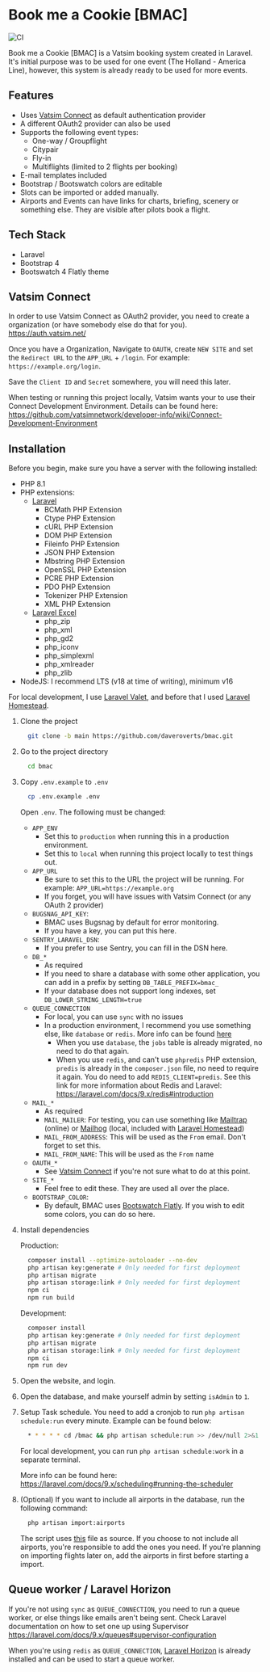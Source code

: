 
# Book me a Cookie [BMAC]

![CI](https://github.com/daveroverts/bmac/workflows/CI/badge.svg)


Book me a Cookie [BMAC] is a Vatsim booking system created in Laravel.
It's initial purpose was to be used for one event (The Holland - America Line),
however, this system is already ready to be used for more events.

## Features

- Uses [Vatsim Connect](https://vatsimnetwork.github.io/documentation/connect) as
  default authentication provider
- A different OAuth2 provider can also be used
- Supports the following event types:
  - One-way / Groupflight
  - Citypair
  - Fly-in
  - Multiflights (limited to 2 flights per booking)
- E-mail templates included
- Bootstrap / Bootswatch colors are editable
- Slots can be imported or added manually.
- Airports and Events can have links for charts, briefing, scenery or something else.
  They are visible after pilots book a flight.

## Tech Stack

- Laravel
- Bootstrap 4
- Bootswatch 4 Flatly theme

## Vatsim Connect

In order to use Vatsim Connect as OAuth2 provider, you need to create a
organization (or have somebody else do that for you). <https://auth.vatsim.net/>

Once you have a Organization, Navigate to `OAUTH`,
create `NEW SITE` and set the `Redirect URL` to the `APP_URL` + `/login`.
For example: `https://example.org/login`.

Save the `Client ID` and `Secret` somewhere, you will need this later.

When testing or running this project locally, Vatsim wants your to use their
Connect Development Environment. Details can be found here: <https://github.com/vatsimnetwork/developer-info/wiki/Connect-Development-Environment>

## Installation

Before you begin, make sure you have a server with the following installed:

- PHP 8.1
- PHP extensions:
  - [Laravel](https://laravel.com/docs/deployment)
    - BCMath PHP Extension
    - Ctype PHP Extension
    - cURL PHP Extension
    - DOM PHP Extension
    - Fileinfo PHP Extension
    - JSON PHP Extension
    - Mbstring PHP Extension
    - OpenSSL PHP Extension
    - PCRE PHP Extension
    - PDO PHP Extension
    - Tokenizer PHP Extension
    - XML PHP Extension
  - [Laravel Excel](https://docs.laravel-excel.com/3.1/getting-started/installation.html)
    - php_zip
    - php_xml
    - php_gd2
    - php_iconv
    - php_simplexml
    - php_xmlreader
    - php_zlib
- NodeJS: I recommend LTS (v18 at time of writing), minimum v16

For local development,
I use [Laravel Valet](https://laravel.com/docs/9.x/valet),
and before that I used [Laravel Homestead](https://laravel.com/docs/9.x/homestead).

1. Clone the project

   ```bash
     git clone -b main https://github.com/daveroverts/bmac.git
   ```

2. Go to the project directory

   ```bash
     cd bmac
   ```

3. Copy `.env.example` to `.env`

   ```bash
     cp .env.example .env
   ```

   Open `.env`. The following must be changed:

   - `APP_ENV`
     - Set this to `production` when running this in a production environment.
     - Set this to `local` when running this project locally to test things out.
   - `APP_URL`
     - Be sure to set this to the URL the project will be running. For example: ``APP_URL=https://example.org``
     - If you forget, you will have issues with Vatsim Connect (or any OAuth 2 provider)
   - `BUGSNAG_API_KEY`:
     - BMAC uses Bugsnag by default for error monitoring.
     - If you have a key, you can put this here.
   - `SENTRY_LARAVEL_DSN`:
     - If you prefer to use Sentry, you can fill in the DSN here.
   - `DB_*`
     - As required
     - If you need to share a database with some other application,
     you can add in a prefix by setting `DB_TABLE_PREFIX=bmac_`
     - If your database does not support long indexes, set `DB_LOWER_STRING_LENGTH=true`
   - `QUEUE_CONNECTION`
     - For local, you can use `sync` with no issues
     - In a production environment, I recommend you use something else,
     like `database` or `redis`. More info can be found [here](https://laravel.com/docs/9.x/queues)
       - When you use `database`, the `jobs` table is already migrated,
       no need to do that again.
       - When you use `redis`, and can't use `phpredis` PHP extension,
       `predis` is already in the `composer.json` file,
       no need to require it again. You do need to add `REDIS_CLIENT=predis`.
       See this link for more information about Redis and Laravel: <https://laravel.com/docs/9.x/redis#introduction>
   - `MAIL_*`
     - As required
     - `MAIL_MAILER`: For testing, you can use something like
     [Mailtrap](https://mailtrap.io/) (online) or
     [Mailhog](https://github.com/mailhog/MailHog)
     (local, included with [Laravel Homestead](https://laravel.com/docs/9.x/homestead))
     - `MAIL_FROM_ADDRESS`: This will be used as the `From` email.
     Don't forget to set this.
     - `MAIL_FROM_NAME`: This will be used as the `From` name
   - `OAUTH_*`
     - See [Vatsim Connect](#vatsim-connect) if you're not sure what to do
     at this point.
   - `SITE_*`
     - Feel free to edit these. They are used all over the place.
   - `BOOTSTRAP_COLOR`:
     - By default, BMAC uses [Bootswatch Flatly](https://bootswatch.com/flatly/).
     If you wish to edit some colors, you can do so here.

4. Install dependencies

   Production:

   ```bash
     composer install --optimize-autoloader --no-dev
     php artisan key:generate # Only needed for first deployment
     php artisan migrate
     php artisan storage:link # Only needed for first deployment
     npm ci
     npm run build
   ```

   Development:

   ```bash
     composer install
     php artisan key:generate # Only needed for first deployment
     php artisan migrate
     php artisan storage:link # Only needed for first deployment
     npm ci
     npm run dev
   ```

5. Open the website, and login.

6. Open the database, and make yourself admin by setting `isAdmin` to `1`.

7. Setup Task schedule. You need to add a cronjob to run
   `php artisan schedule:run` every minute. Example can be found below:

    ```bash
      * * * * * cd /bmac && php artisan schedule:run >> /dev/null 2>&1
    ```

    For local development,
    you can run `php artisan schedule:work` in a separate terminal.

    More info can be found here: <https://laravel.com/docs/9.x/scheduling#running-the-scheduler>

8. (Optional) If you want to include all airports in the database,
run the following command:

   ```bash
     php artisan import:airports
   ```

    The script uses [this](https://raw.githubusercontent.com/mborsetti/airportsdata/main/airportsdata/airports.csv)
    file as source.
    If you choose to not include all airports,
    you're responsible to add the ones you need.
    If you're planning on importing flights later on,
    add the airports in first before starting a import.

## Queue worker / Laravel Horizon

If you're not using `sync` as `QUEUE_CONNECTION`, you need to run a queue worker,
or else things like emails aren't being sent.
Check Laravel documentation on how to set one up using Supervisor <https://laravel.com/docs/9.x/queues#supervisor-configuration>

When you're using `redis` as `QUEUE_CONNECTION`, [Laravel Horizon](https://laravel.com/docs/9.x/horizon)
is already installed and can be used to start a queue worker.
